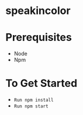 # speakincolor

# Prerequisites
* Node
* Npm

# To Get Started
* `Run npm install`
* `Run npm start`
